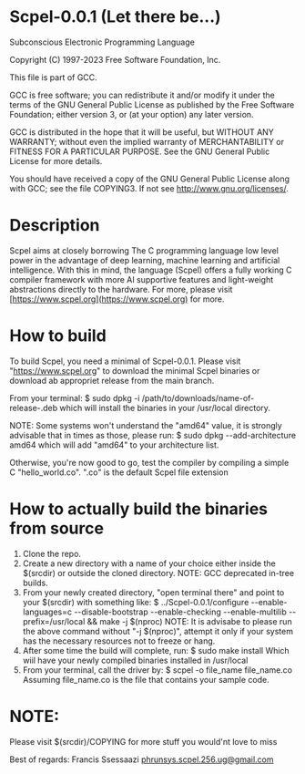 # Scpel-0.0.1 (Let there be...)
Subconscious Electronic Programming Language

Copyright (C) 1997-2023 Free Software Foundation, Inc.

This file is part of GCC.

GCC is free software; you can redistribute it and/or modify it under
the terms of the GNU General Public License as published by the Free
Software Foundation; either version 3, or (at your option) any later
version.

GCC is distributed in the hope that it will be useful, but WITHOUT ANY
WARRANTY; without even the implied warranty of MERCHANTABILITY or
FITNESS FOR A PARTICULAR PURPOSE.  See the GNU General Public License
for more details.

You should have received a copy of the GNU General Public License
along with GCC; see the file COPYING3.  If not see
<http://www.gnu.org/licenses/>. 

# Description
Scpel aims at closely borrowing The C programming language low level power in
the advantage of deep learning, machine learning and artificial intelligence.
With this in mind, the language (Scpel) offers a fully working C compiler framework
with more AI supportive features and light-weight abstractions directly to the hardware. For more, please visit [https://www.scpel.org](https://www.scpel.org)
for more.

# How to build
To build Scpel, you need a minimal of Scpel-0.0.1. Please visit 
"https://www.scpel.org" to download the minimal Scpel binaries or
download ab appropriet release from the main branch.

From your terminal:
$ sudo dpkg -i /path/to/downloads/name-of-release-.deb
which will install the binaries in your /usr/local directory.

NOTE:
	Some systems won't understand the "amd64" value, it is strongly advisable
	that in times as those, please run:
	$ sudo dpkg --add-architecture amd64
	which will add "amd64" to your architecture list.
	
Otherwise, you're now good to go, test the compiler by compiling a simple C
"hello_world.co". ".co" is the default Scpel file extension

# How to actually build the binaries from source
1. Clone the repo. 
2. Create a new directory with a name of your choice either 
   inside the $(srcdir) or outside the cloned directory. NOTE: GCC deprecated
   in-tree builds.
3. From your newly created directory, "open terminal there"
   and point to your $(srcdir) with something like:
   $ ../Scpel-0.0.1/configure --enable-languages=c --disable-bootstrap 
   --enable-checking --enable-multilib --prefix=/usr/local && make -j $(nproc)
   NOTE: It is advisabe to please run the above command without "-j $(nproc)",
   		 attempt it only if your system has the necessary resources not to freeze
   		 or hang.
4. After some time the build will complete, run:
   $ sudo make install
   Which wiil have your newly compiled binaries installed in /usr/local
5. From your terminal, call the driver by:
   $ scpel -o file_name file_name.co
   Assuming file_name.co is the file that contains your sample code.
   
# NOTE:
  Please visit $(srcdir)/COPYING for more stuff you would'nt love to miss

Best of regards:
	Francis Ssessaazi
	phrunsys.scpel.256.ug@gmail.com
